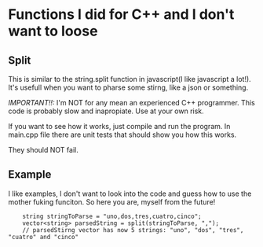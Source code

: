 # Functions I did for C++ and I don't want to loose #

## Split ##
This is similar to the string.split function in javascript(I like javascript a lot!).
It's usefull when you want to pharse some stirng, like a json or something.

*IMPORTANT!!:* I'm NOT for any mean an experienced C++ programmer. This code is probably slow and inapropiate. Use at your own risk.

If you want to see how it works, just compile and run the program. In main.cpp file there are unit tests that should show you how this works.

They should NOT fail.

## Example ##

I like examples, I don't want to look into the code and guess how to use the mother fuking funciton. So here you are, myself from the future!

```
    string stringToParse = "uno,dos,tres,cuatro,cinco";
    vector<string> parsedString = split(stringToParse, ",");
    // parsedStirng vector has now 5 strings: "uno", "dos", "tres", "cuatro" and "cinco"

```